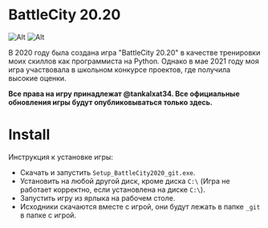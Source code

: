 # BattleCity 20.20

![Alt](https://sun9-29.userapi.com/impg/9-vjcj1ZZ14F707UNnWEsfkyKOgndU8Aoq5cbg/SkC9KN7L2a0.jpg?size=72x72&quality=96&sign=6c72860299d55554f8594f7699a82a85&type=album "slide")
![Alt](https://www.pygame.org/docs/_static/pygame_tiny.png "slide")


В 2020 году была создана игра "BattleCity 20.20" в качестве тренировки моих скиллов как программиста на Python. Однако в мае 2021 году моя игра участвовала в школьном конкурсе проектов, где получила высокие оценки. 

__Все права на игру принадлежат @tankalxat34. Все официальные обновления игры будут опубликовываться только здесь.__

# Install

Инструкция к установке игры:
- Скачать и запустить `Setup_BattleCity2020_git.exe`.
- Установить на любой другой диск, кроме диска `C:\` (Игра не работает корректно, если установлена на диске `C:\`).
- Запустить игру из ярлыка на рабочем столе.
- Исходники скачаются вместе с игрой, они будут лежать в папке `_git` в папке с игрой.
